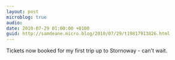 ```yaml
---
layout: post
microblog: true
audio: 
date: 2010-07-29 01:00:00 +0100
guid: http://samdeane.micro.blog/2010/07/29/t19817913826.html
---
```

Tickets now booked for my first trip up to Stornoway - can't wait.
